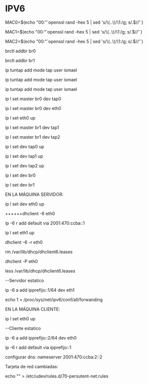 # IPV6

MAC0=$(echo "00:"`openssl rand -hex 5 | sed 's/\(..\)/\1:/g; s/.$//'`)

MAC1=$(echo "00:"`openssl rand -hex 5 | sed 's/\(..\)/\1:/g; s/.$//'`)

MAC2=$(echo "00:"`openssl rand -hex 5 | sed 's/\(..\)/\1:/g; s/.$//'`)

brctl addbr br0

brctl addbr br1

ip tuntap add mode tap user ismael

ip tuntap add mode tap user ismael

ip tuntap add mode tap user ismael

ip l set master br0 dev tap0

ip l set master br0 dev eth0

ip l set eth0 up

ip l set master br1 dev tap1

ip l set master br1 dev tap2

ip l set dev tap0 up

ip l set dev tap1 up

ip l set dev tap2 up

ip l set dev br0

ip l set dev br1

EN LA MÁQUINA SERVIDOR:

ip l set dev eth0 up

++++++dhclient -6 eth0

ip -6 r add default via 2001:470:ccba::1

ip l set eth1 up

dhclient -6 -r eth0

rm /var/lib/dhcp/dhclient6.leases

dhclient -P eth0

less /var/lib/dhcp/dhclient6.leases

--Servidor estatico

ip -6 a add ipprefijo::1/64 dev eth1

echo 1 > /proc/sys/net/ipv6/conf/all/forwanding

EN LA MÁQUINA CLIENTE:

ip l set eth0 up

--Cliente estatico

ip -6 a add ipprefijo::2/64 dev eth0

ip -6 r add default via ipprefijo::1

configurar dns:
	nameserver 2001:470:ccba:2::2

Tarjeta de red cambiadas:

echo "" > /etc/udev/rules.d/70-persutent-net.rules
